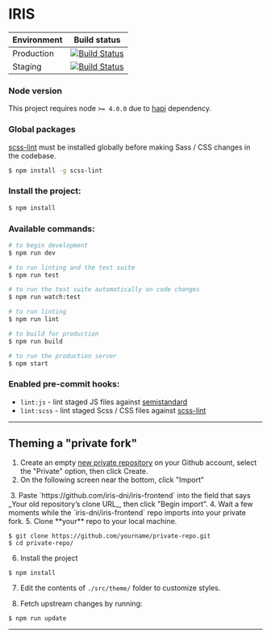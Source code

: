 # IRIS

| Environment | Build status |
|-------------|--------------|
| Production  | [![Build Status](https://travis-ci.org/iris-dni/iris-frontend.svg?branch=master)](https://travis-ci.org/iris-dni/iris-frontend) |
| Staging     | [![Build Status](https://travis-ci.org/iris-dni/iris-frontend.svg?branch=staging)](https://travis-ci.org/iris-dni/iris-frontend)

### Node version

This project requires node `>= 4.0.0` due to [hapi](https://github.com/hapijs/hapi/blob/master/package.json) dependency.

### Global packages

[scss-lint](https://github.com/brigade/scss-lint) must be installed globally before making Sass / CSS changes in the codebase.

```sh
$ npm install -g scss-lint
```

### Install the project:

```sh
$ npm install
```

### Available commands:

```sh
# to begin development
$ npm run dev

# to run linting and the test suite
$ npm run test

# to run the test suite automatically on code changes
$ npm run watch:test

# to run linting
$ npm run lint

# to build for production
$ npm run build

# to run the production server
$ npm start
```

### Enabled pre-commit hooks:

- `lint:js` - lint staged JS files against [semistandard](https://github.com/Flet/semistandard)
- `lint:scss` - lint staged Scss / CSS files against [scss-lint](https://github.com/brigade/scss-lint)

----
## Theming a "private fork"

1. Create an empty [new private repository](https://github.com/new) on your Github account, select the "Private" option, then click Create.
2. On the following screen near the bottom, click "Import"
<img alt="" src="https://cloud.githubusercontent.com/assets/547148/18585656/80543416-7c18-11e6-8ecf-017cd85923c1.png">
3. Paste `https://github.com/iris-dni/iris-frontend` into the field that says _Your old repository’s clone URL_, then click "Begin import".
4. Wait a few moments while the `iris-dni/iris-frontend` repo imports into your private fork.
5. Clone **your** repo to your local machine.

```
$ git clone https://github.com/yourname/private-repo.git
$ cd private-repo/
```

6. Install the project

```
$ npm install
```

7. Edit the contents of `./src/theme/` folder to customize styles.

8. Fetch upstream changes by running:

```
$ npm run update
```

----
